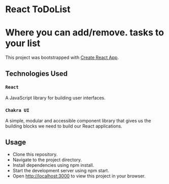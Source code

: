 # React ToDoList

# Where you can add/remove. tasks to your list

This project was bootstrapped with [Create React App](https://github.com/facebook/create-react-app).

## Technologies Used

### `React`

A JavaScript library for building user interfaces.

### `Chakra UI`

A simple, modular and accessible component library that gives us the building blocks we need to build our React applications.

## Usage

- Clone this repository.
- Navigate to the project directory.
- Install dependencies using npm install.
- Start the development server using npm start.
- Open [http://localhost:3000](http://localhost:3000) to view this project in your browser.
